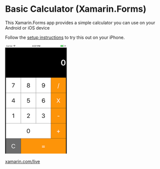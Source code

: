 # Basic Calculator (Xamarin.Forms)

This Xamarin.Forms app provides a simple calculator you can use on your Android or iOS device

Follow the [setup instructions](https://developer.xamarin.com/guides/cross-platform/live/install) to try this out on your iPhone.

![](Screenshots/basic-calculator-sml.png)

[xamarin.com/live](https://xamarin.com/live)
